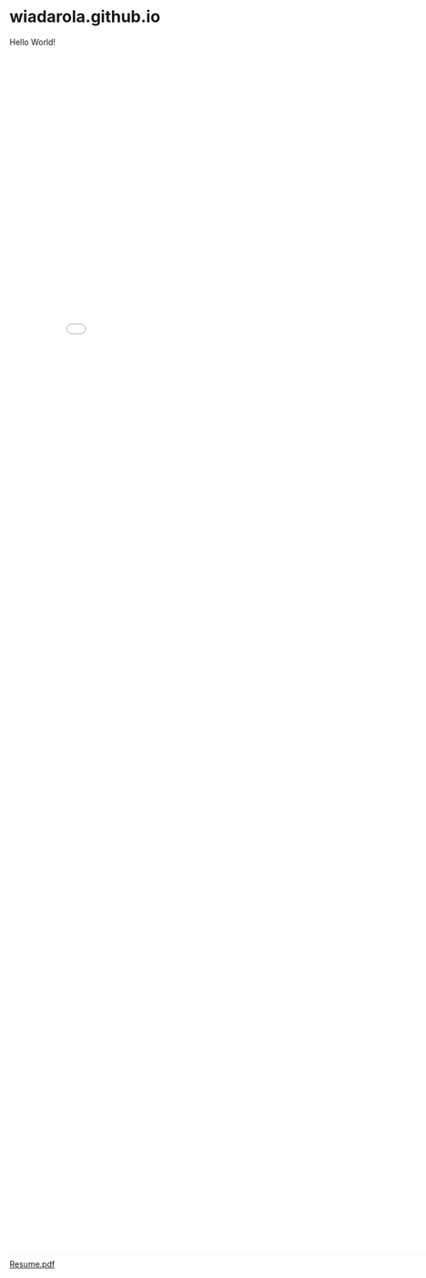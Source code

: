 # wiadarola.github.io

Hello World!


<embed src="Resume.pdf" width="800px" height="2100px" />

[Resume.pdf](https://github.com/wiadarola/wiadarola.github.io/files/9924514/Resume.pdf)
